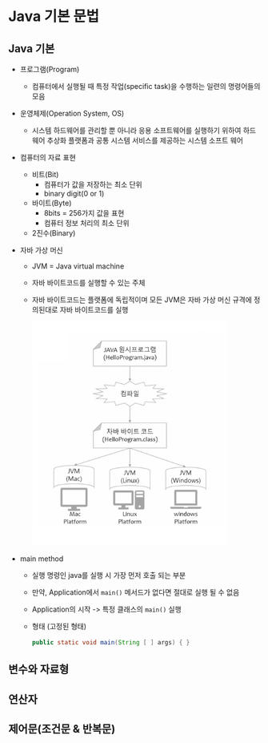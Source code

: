 # Java 기본 문법

## Java 기본
* 프로그램(Program)
    * 컴퓨터에서 실행될 때 특정 작업(specific task)을 수행하는 일련의 명령어들의 모음
* 운영체제(Operation System, OS)
    * 시스템 하드웨어를 관리할 뿐 아니라 응용 소프트웨어를 실행하기 위하여 하드웨어 추상화 플랫폼과 공통 시스템 서비스를 제공하는 시스템 소프트 웨어
* 컴퓨터의 자료 표현
    * 비트(Bit)
        * 컴퓨터가 값을 저장하는 최소 단위
        * binary digit(0 or 1)
    * 바이트(Byte)
        * 8bits = 256가지 값을 표현
        * 컴퓨터 정보 처리의 최소 단위
    * 2진수(Binary)
* 자바 가상 머신
    * JVM = Java virtual machine
    * 자바 바이트코드를 실행할 수 있는 주체
    * 자바 바이트코드는 플랫폼에 독립적이며 모든 JVM은 자바 가상 머신 규격에 정의된대로 자바 바이트코드를 실행

        ![Java_01_JVM](../image/Java/Java_01_JVM.png)

* main method
    * 실행 명령인 java를 실행 시 가장 먼저 호출 되는 부분
    * 만약, Application에서 `main()` 메서드가 없다면 절대로 실행 될 수 없음
    * Application의 시작 -> 특정 클래스의 `main()` 실행
    * 형태 (고정된 형태)

        ```java
        public static void main(String [ ] args) { }
        ```


## 변수와 자료형


## 연산자


## 제어문(조건문 & 반복문)